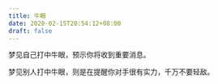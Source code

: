 ```yaml
---
title: 牛眼
date: 2020-02-15T20:54:12+08:00
draft: false
---
```


梦见自己打中牛眼，预示你将收到重要消息。

梦见别人打中牛眼，则是在提醒你对手很有实力，千万不要轻敌。

